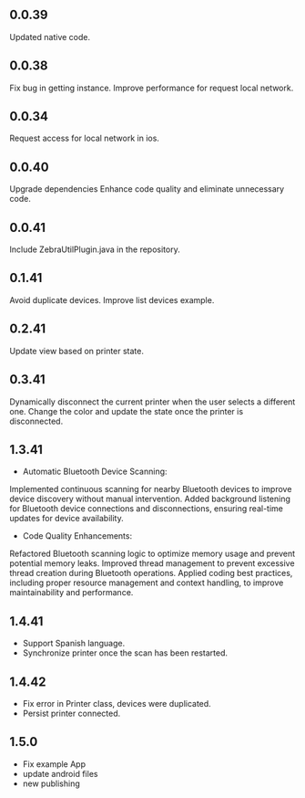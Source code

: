 ## 0.0.39
Updated native code.

## 0.0.38
Fix bug in getting instance.
Improve performance for request local network.

## 0.0.34
Request access for local network in ios.


## 0.0.40
Upgrade dependencies 
Enhance code quality and eliminate unnecessary code.

## 0.0.41
Include ZebraUtilPlugin.java in the repository.

## 0.1.41 
Avoid duplicate devices.
Improve list devices example.

## 0.2.41
Update view based on printer state.

## 0.3.41
Dynamically disconnect the current printer when the user selects a different one.
Change the color and update the state once the printer is disconnected.

## 1.3.41
* Automatic Bluetooth Device Scanning:

Implemented continuous scanning for nearby Bluetooth devices to improve device discovery without manual intervention.
Added background listening for Bluetooth device connections and disconnections, ensuring real-time updates for device availability.

* Code Quality Enhancements:

Refactored Bluetooth scanning logic to optimize memory usage and prevent potential memory leaks.
Improved thread management to prevent excessive thread creation during Bluetooth operations.
Applied coding best practices, including proper resource management and context handling, to improve maintainability and performance.

## 1.4.41
* Support Spanish language.
* Synchronize printer once the scan has been restarted.

## 1.4.42
* Fix error in Printer class, devices were duplicated.
* Persist printer connected.

## 1.5.0
* Fix example App
* update android files
* new publishing